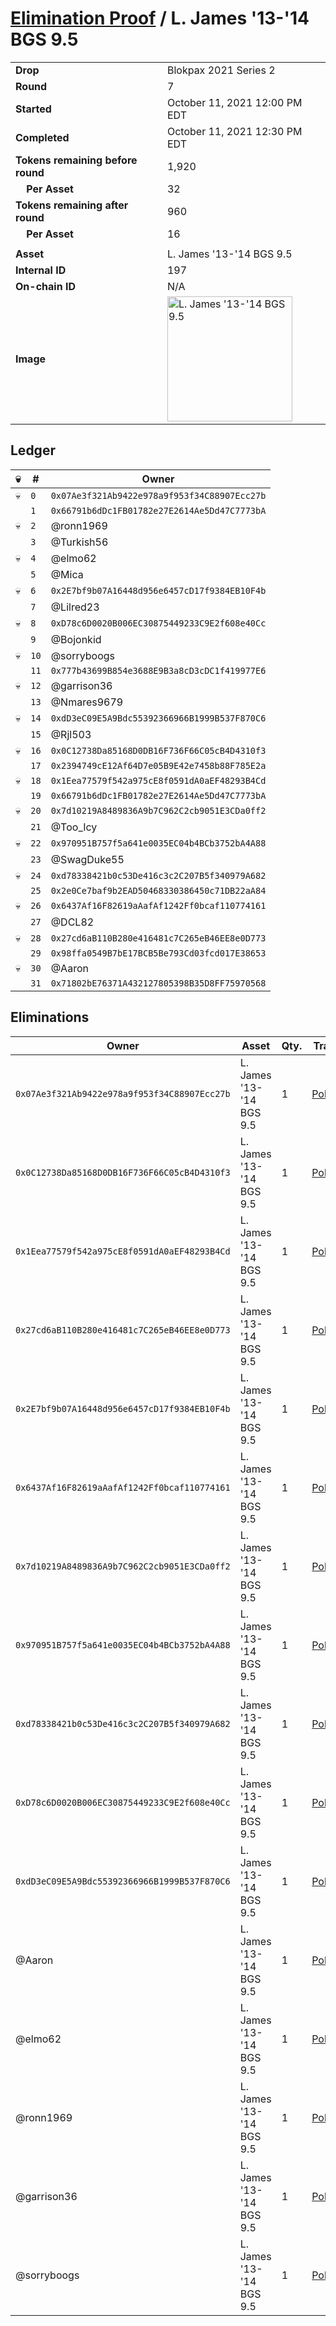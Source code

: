 # [Elimination Proof](./readme.md) / L. James &#039;13-&#039;14 BGS 9.5

|||
|---|---|
| **Drop** | Blokpax 2021 Series 2 |
| **Round** | 7 |
| **Started** | October 11, 2021 12:00 PM EDT |
| **Completed** | October 11, 2021 12:30 PM EDT |
| **Tokens remaining before round** | 1,920 |
| **&nbsp;&nbsp;&nbsp;&nbsp;Per Asset** | 32 |
| **Tokens remaining after round** | 960 |
| **&nbsp;&nbsp;&nbsp;&nbsp;Per Asset** | 16 |
| | |
| **Asset** | L. James &#039;13-&#039;14 BGS 9.5 |
| **Internal ID** | 197 |
| **On-chain ID** | N/A |
| **Image** | <img src="https://tcdn.blokpax.com/9484ebfa-631f-4bd8-ac66-f082b142c71b/ba0d9ab94e5d56e36c0ddad71c815c4c2aecb7b9767f5e3e6115579ae9032a33.jpg" height="200" alt="L. James &#039;13-&#039;14 BGS 9.5" /> |

## Ledger

| 💀 | # | Owner |
| --- | --- | --- |
| 💀 | `0` | `0x07Ae3f321Ab9422e978a9f953f34C88907Ecc27b` |
|  | `1` | `0x66791b6dDc1FB01782e27E2614Ae5Dd47C7773bA` |
| 💀 | `2` | @ronn1969 |
|  | `3` | @Turkish56 |
| 💀 | `4` | @elmo62 |
|  | `5` | @Mica |
| 💀 | `6` | `0x2E7bf9b07A16448d956e6457cD17f9384EB10F4b` |
|  | `7` | @Lilred23 |
| 💀 | `8` | `0xD78c6D0020B006EC30875449233C9E2f608e40Cc` |
|  | `9` | @Bojonkid |
| 💀 | `10` | @sorryboogs |
|  | `11` | `0x777b43699B854e3688E9B3a8cD3cDC1f419977E6` |
| 💀 | `12` | @garrison36 |
|  | `13` | @Nmares9679 |
| 💀 | `14` | `0xdD3eC09E5A9Bdc55392366966B1999B537F870C6` |
|  | `15` | @Rjl503 |
| 💀 | `16` | `0x0C12738Da85168D0DB16F736F66C05cB4D4310f3` |
|  | `17` | `0x2394749cE12Af64D7e05B9E42e7458b88F785E2a` |
| 💀 | `18` | `0x1Eea77579f542a975cE8f0591dA0aEF48293B4Cd` |
|  | `19` | `0x66791b6dDc1FB01782e27E2614Ae5Dd47C7773bA` |
| 💀 | `20` | `0x7d10219A8489836A9b7C962C2cb9051E3CDa0ff2` |
|  | `21` | @Too_Icy |
| 💀 | `22` | `0x970951B757f5a641e0035EC04b4BCb3752bA4A88` |
|  | `23` | @SwagDuke55 |
| 💀 | `24` | `0xd78338421b0c53De416c3c2C207B5f340979A682` |
|  | `25` | `0x2e0Ce7baf9b2EAD50468330386450c71DB22aA84` |
| 💀 | `26` | `0x6437Af16F82619aAafAf1242Ff0bcaf110774161` |
|  | `27` | @DCL82 |
| 💀 | `28` | `0x27cd6aB110B280e416481c7C265eB46EE8e0D773` |
|  | `29` | `0x98ffa0549B7bE17BCB5Be793Cd03fcd017E38653` |
| 💀 | `30` | @Aaron |
|  | `31` | `0x71802bE76371A432127805398B35D8FF75970568` |


## Eliminations

| Owner | Asset | Qty. | Transaction |
| --- | --- | --- | --- |
| `0x07Ae3f321Ab9422e978a9f953f34C88907Ecc27b` | L. James '13-'14 BGS 9.5 | 1 | [Polygonscan](https://polygonscan.com/tx/0x8d9f2978efee7df26fa9e608db7d66563cacfdda5eba1b23d6b5469b97d82d01) |
| `0x0C12738Da85168D0DB16F736F66C05cB4D4310f3` | L. James '13-'14 BGS 9.5 | 1 | [Polygonscan](https://polygonscan.com/tx/0x31de2518adc31053f2666f47ea08a246658229062df15ad4744fb63c3cea4481) |
| `0x1Eea77579f542a975cE8f0591dA0aEF48293B4Cd` | L. James '13-'14 BGS 9.5 | 1 | [Polygonscan](https://polygonscan.com/tx/0x9d06fdcf71d8ec03edcdee0ea6c7217e996217e210ae63766661fda4653fdeb8) |
| `0x27cd6aB110B280e416481c7C265eB46EE8e0D773` | L. James '13-'14 BGS 9.5 | 1 | [Polygonscan](https://polygonscan.com/tx/0x3e62da625976b95b19e216dfcb92609dcbd5ac079cbc90d421097393a7cf560c) |
| `0x2E7bf9b07A16448d956e6457cD17f9384EB10F4b` | L. James '13-'14 BGS 9.5 | 1 | [Polygonscan](https://polygonscan.com/tx/0xffc7dea1d6ea1c221fd3ba42351b8fcce3a4616a9f6ff25fd1a6f5be0f0e4a95) |
| `0x6437Af16F82619aAafAf1242Ff0bcaf110774161` | L. James '13-'14 BGS 9.5 | 1 | [Polygonscan](https://polygonscan.com/tx/0xd88a47f89b2f03bf738c4efc82fba68887b2260f056a0278e6c72ecf26168664) |
| `0x7d10219A8489836A9b7C962C2cb9051E3CDa0ff2` | L. James '13-'14 BGS 9.5 | 1 | [Polygonscan](https://polygonscan.com/tx/0x07e96fe647c50ed69f178e4dec126fb2ec7c23ed95b84d38db2f12351136cf4a) |
| `0x970951B757f5a641e0035EC04b4BCb3752bA4A88` | L. James '13-'14 BGS 9.5 | 1 | [Polygonscan](https://polygonscan.com/tx/0x58a540e2c157c2c225c48d9ddee888bdaaa1fd1c4bbf1357cafcd2b08bd550bc) |
| `0xd78338421b0c53De416c3c2C207B5f340979A682` | L. James '13-'14 BGS 9.5 | 1 | [Polygonscan](https://polygonscan.com/tx/0x7e046a1b537019349d370f61a3a7ae2073850db2561d5966508ee44beaf7257c) |
| `0xD78c6D0020B006EC30875449233C9E2f608e40Cc` | L. James '13-'14 BGS 9.5 | 1 | [Polygonscan](https://polygonscan.com/tx/0x0360231c1ef73bb56832d8b2cb5cf9fadebec86ec5b4493ca0b1b8872e994a98) |
| `0xdD3eC09E5A9Bdc55392366966B1999B537F870C6` | L. James '13-'14 BGS 9.5 | 1 | [Polygonscan](https://polygonscan.com/tx/0xa62b980b452c69b5ad0b14475603783f38fb0a077dd2106acf32871ab887a797) |
| @Aaron | L. James '13-'14 BGS 9.5 | 1 | [Polygonscan](https://polygonscan.com/tx/0xbbb7c4c57b35de0f190fe7545827e3cedc85e97bd58589fb4fcf9961888e4f91) |
| @elmo62 | L. James '13-'14 BGS 9.5 | 1 | [Polygonscan](https://polygonscan.com/tx/0x83a8c9bd9967daa1a44336b1a52b00166f693661574cd2027558908e7d272ca7) |
| @ronn1969 | L. James '13-'14 BGS 9.5 | 1 | [Polygonscan](https://polygonscan.com/tx/0xbe1644426f7956492284942eef722ffb580d0b3e88938849aab02d934c8d646c) |
| @garrison36 | L. James '13-'14 BGS 9.5 | 1 | [Polygonscan](https://polygonscan.com/tx/0xf17f3be534244f17273f55631fd9f72149e3a7252283a304bbdef667965e195a) |
| @sorryboogs | L. James '13-'14 BGS 9.5 | 1 | [Polygonscan](https://polygonscan.com/tx/0x03fb5fa563967562721943e57348f43c7a3eaaa8388373c1279431ca3c0d93a6) |
